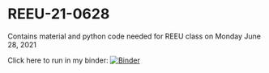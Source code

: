 # REEU-21-0628

Contains material and python code needed for REEU class on Monday June 28, 2021

Click here to run in my binder:
[![Binder](https://mybinder.org/badge_logo.svg)](https://mybinder.org/v2/gh/john249424/REEU-21-0628/blob/main/README.md/HEAD)
